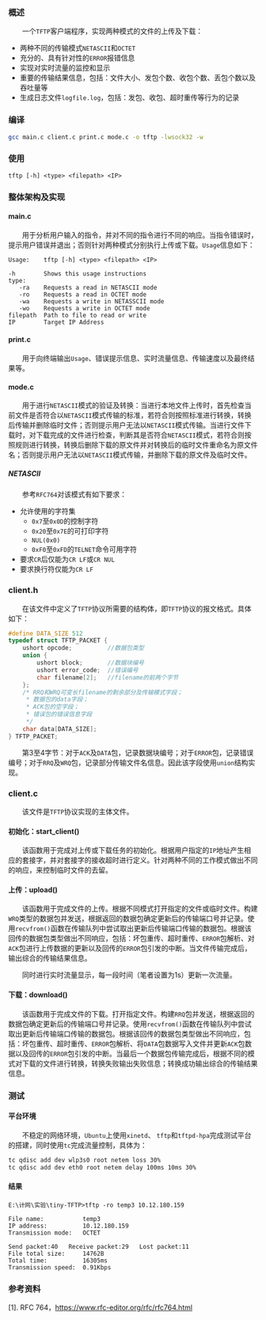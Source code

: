 ### 概述

&emsp;&emsp;一个`TFTP`客户端程序，实现两种模式的文件的上传及下载：

+ 两种不同的传输模式`NETASCII`和`OCTET` 
+ 充分的、具有针对性的`ERROR`报错信息
+ 实现对实时流量的监控和显示
+ 重要的传输结果信息，包括：文件大小、发包个数、收包个数、丢包个数以及吞吐量等
+ 生成日志文件`logfile.log`，包括：发包、收包、超时重传等行为的记录

### 编译

```bash
gcc main.c client.c print.c mode.c -o tftp -lwsock32 -w
```

### 使用

```
tftp [-h] <type> <filepath> <IP>
```

### 整体架构及实现

#### main.c

&emsp;&emsp;用于分析用户输入的指令，并对不同的指令进行不同的响应。当指令错误时，提示用户错误并退出；否则针对两种模式分别执行上传或下载。`Usage`信息如下：

```
Usage:    tftp [-h] <type> <filepath> <IP>

-h        Shows this usage instructions
type:
   -ra    Requests a read in NETASCII mode
   -ro    Requests a read in OCTET mode
   -wa    Requests a write in NETASSCII mode
   -wo    Requests a write in OCTET mode
filepath  Path to file to read or write
IP        Target IP Address
```

#### print.c

&emsp;&emsp;用于向终端输出`Usage`、错误提示信息、实时流量信息、传输速度以及最终结果等。

#### mode.c

&emsp;&emsp;用于进行`NETASCII`模式的验证及转换：当进行本地文件上传时，首先检查当前文件是否符合以`NETASCII`模式传输的标准，若符合则按照标准进行转换，转换后传输并删除临时文件；否则提示用户无法以`NETASCII`模式传输。当进行文件下载时，对下载完成的文件进行检查，判断其是否符合`NETASCII`模式，若符合则按照规则进行转换，转换后删除下载的原文件并对转换后的临时文件重命名为原文件名；否则提示用户无法以`NETASCII`模式传输，并删除下载的原文件及临时文件。

##### NETASCII

&emsp;&emsp;参考`RFC764`对该模式有如下要求：

+ 允许使用的字符集
  + `0x7`至`0x0D`的控制字符
  + `0x20`至`0x7E`的可打印字符
  + `NUL(0x0)`
  + `0xF0`至`0xFD`的`TELNET`命令可用字符
+ 要求`CR`后仅能为`CR LF`或`CR NUL`
+ 要求换行符仅能为`CR LF`

### client.h

&emsp;&emsp;在该文件中定义了`TFTP`协议所需要的结构体，即`TFTP`协议的报文格式。具体如下：

```c
#define DATA_SIZE 512
typedef struct TFTP_PACKET {
    ushort opcode;          //数据包类型
    union {
        ushort block;       //数据块编号
        ushort error_code;  //错误编号
        char filename[2];   //filename的前两个字节
    };
    /* RRQ和WRQ可变长filename的剩余部分及传输模式字段；
     * 数据包的data字段；
     * ACK包的空字段；
     * 错误包的错误信息字段
     */
    char data[DATA_SIZE];
} TFTP_PACKET;
```

&emsp;&emsp;第3至4字节：对于`ACK`及`DATA`包，记录数据块编号；对于`ERROR`包，记录错误编号；对于`RRQ`及`WRQ`包，记录部分传输文件名信息。因此该字段使用`union`结构实现。

### client.c

&emsp;&emsp;该文件是`TFTP`协议实现的主体文件。

#### 初始化：start_client()

&emsp;&emsp;该函数用于完成对上传或下载任务的初始化。根据用户指定的`IP`地址产生相应的套接字，并对套接字的接收超时进行定义。针对两种不同的工作模式做出不同的响应，来控制临时文件的去留。

#### 上传：upload()

&emsp;&emsp;该函数用于完成文件的上传。根据不同模式打开指定的文件或临时文件。构建`WRQ`类型的数据包并发送，根据返回的数据包确定更新后的传输端口号并记录。使用`recvfrom()`函数在传输队列中尝试取出更新后传输端口传输的数据包。根据该回传的数据包类型做出不同响应，包括：坏包重传、超时重传、`ERROR`包解析、对`ACK`包进行上传数据的更新以及回传的`ERROR`包引发的中断。当文件传输完成后，输出综合的传输结果信息。

&emsp;&emsp;同时进行实时流量显示，每一段时间（笔者设置为1s）更新一次流量。

#### 下载：download()

&emsp;&emsp;该函数用于完成文件的下载。打开指定文件。构建`RRQ`包并发送，根据返回的数据包确定更新后的传输端口号并记录。使用`recvfrom()`函数在传输队列中尝试取出更新后传输端口传输的数据包。根据该回传的数据包类型做出不同响应，包括：坏包重传、超时重传、`ERROR`包解析、将`DATA`包数据写入文件并更新`ACK`包数据以及回传的`ERROR`包引发的中断。当最后一个数据包传输完成后，根据不同的模式对下载的文件进行转换，转换失败输出失败信息；转换成功输出综合的传输结果信息。

### 测试

#### 平台环境

&emsp;&emsp;不稳定的网络环境，`Ubuntu`上使用`xinetd`、 `tftp`和`tftpd-hpa`完成测试平台的搭建，同时使用`tc`完成流量控制，具体为：

```bash
tc qdisc add dev wlp3s0 root netem loss 30%
tc qdisc add dev eth0 root netem delay 100ms 10ms 30%
```

#### 结果

```
E:\计网\实验\tiny-TFTP>tftp -ro temp3 10.12.180.159

File name:           temp3
IP address:          10.12.180.159
Transmission mode:   OCTET

Send packet:40   Receive packet:29   Lost packet:11
File total size:     14762B
Total time:          16305ms
Transmission speed:  0.91Kbps
```

### 参考资料

[1]. RFC 764，https://www.rfc-editor.org/rfc/rfc764.html